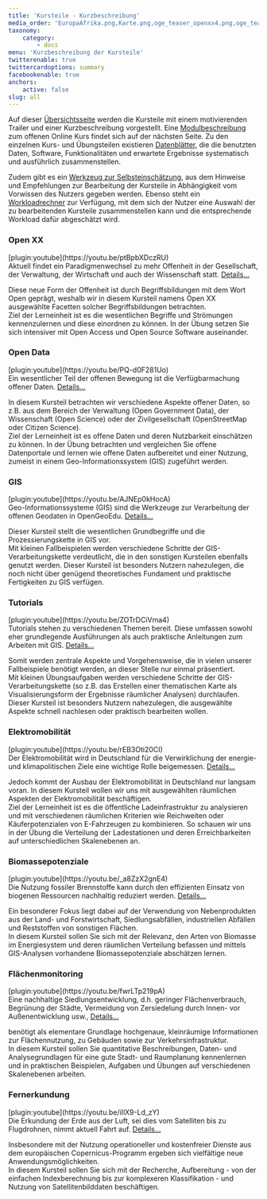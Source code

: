 ```yaml
---
title: 'Kursteile - Kurzbeschreibung'
media_order: 'EuropaAfrika.png,Karte.png,oge_teaser_openxx4.png,oge_teaser_opendata2.png,teaser_emob.png'
taxonomy:
    category:
        - docs
menu: 'Kurzbeschreibung der Kursteile'
twitterenable: true
twittercardoptions: summary
facebookenable: true
anchors:
    active: false
slug: all
---
```


Auf dieser [Übersichtsseite](/uebersicht/kursuebersicht) werden die Kursteile mit einem motivierenden Trailer und einer Kurzbeschreibung vorgestellt. Eine [Modulbeschreibung](/uebersicht/self-assessment/OGE_Modulbeschreibung.pdf) zum offenen Online Kurs findet sich auf der nächsten Seite. Zu den einzelnen Kurs- und Übungsteilen existieren [Datenblätter](/uebersicht/datenblatt), die die benutzten Daten, Software, Funktionalitäten und erwartete Ergebnisse systematisch und ausführlich zusammenstellen.

Zudem gibt es ein [Werkzeug zur Selbsteinschätzung](http://test.opengeoedu.de/selfassessment.aspx), aus dem Hinweise und Empfehlungen zur Bearbeitung der Kursteile in Abhängigkeit vom Vorwissen des Nutzers gegeben werden. Ebenso steht ein [Workloadrechner](http://test.opengeoedu.de/workload.aspx) zur Verfügung, mit dem sich der Nutzer eine Auswahl der zu bearbeitenden Kursteile zusammenstellen kann und die entsprechende Workload dafür abgeschätzt wird.

<div class="container">
    <div class="row flex-wrap card-deck">
        <div class="card m-2" id="openxx">
            <h3 class="text-center">
                Open XX
            </h3>
            [plugin:youtube](https://youtu.be/ptBpbXDczRU)
            <div class="card-body text-justify">
                Aktuell findet ein Paradigmenwechsel zu mehr Offenheit in der Gesellschaft, der Verwaltung, der
                Wirtschaft und auch der Wissenschaft
                statt.
                <a href="#" data-toggle="collapse" data-target="#openxdetails">Details...</a>
                <p id="openxdetails" class="collapse text-justify">
                    Diese neue Form der Offenheit ist durch Begriffsbildungen mit dem Wort Open geprägt, weshalb wir in
                    diesem Kursteil namens
                    Open XX ausgewählte Facetten solcher Begriffsbildungen betrachten.
                    <br> Ziel der Lerneinheit ist es die wesentlichen Begriffe und Strömungen kennenzulernen und diese
                    einordnen
                    zu können. In der Übung setzen Sie sich intensiver mit Open Access und Open Source Software
                    auseinander.
                </p>
            </div>
        </div>
        <div class="card m-2" id="opendata">
            <h3 class="text-center">Open Data</h3>
            [plugin:youtube](https://youtu.be/PQ-d0F281Uo)
            <div class="card-body text-justify">
                Ein wesentlicher Teil der offenen Bewegung ist die Verfügbarmachung offener Daten.
                <a href="#" data-toggle="collapse" data-target="#oddetails">Details...</a>
                <p id="oddetails" class="collapse text-justify">
                    In diesem Kursteil betrachten wir verschiedene Aspekte offener Daten, so z.B. aus dem Bereich der
                    Verwaltung (Open Government
                    Data), der Wissenschaft (Open Science) oder der Zivilgesellschaft (OpenStreetMap oder Citizen
                    Science).
                    <br> Ziel der Lerneinheit ist es offene Daten und deren Nutzbarkeit einschätzen zu können. In der
                    Übung betrachten
                    und vergleichen Sie offene Datenportale und lernen wie offene Daten aufbereitet und einer Nutzung,
                    zumeist
                    in einem Geo-Informationssystem (GIS) zugeführt werden.
                </p>
            </div>
        </div>
    </div>
    <div class="row flex-wrap card-deck">
        <div class="card m-2" id="gis">
            <h3 class="text-center">GIS</h3>
            [plugin:youtube](https://youtu.be/AJNEp0kHocA)
            <div class="card-body text-justify">
                Geo-Informationssysteme (GIS) sind die Werkzeuge zur Verarbeitung der offenen Geodaten in OpenGeoEdu.
                <a href="#" data-toggle="collapse" data-target="#gisdetails">Details...</a>
                <p id="gisdetails" class="collapse text-justify">
                    Dieser Kursteil stellt die wesentlichen Grundbegriffe und die Prozessierungskette in GIS vor.
                    <br> Mit kleinen Fallbeispielen werden verschiedene Schritte der GIS-Verarbeitungskette
                    verdeutlicht, die
                    in den sonstigen Kursteilen ebenfalls genutzt werden. Dieser Kursteil ist besonders Nutzern
                    nahezulegen,
                    die noch nicht über genügend theoretisches Fundament und praktische Fertigkeiten zu GIS verfügen.
                </p>
            </div>
        </div>
        <div class="card m-2" id="tutorials">
            <h3 class="text-center">Tutorials</h3>
            [plugin:youtube](https://youtu.be/ZOTrDCiVma4)
            <div class="card-body text-justify">
                Tutorials stehen zu verschiedenen Themen bereit. Diese umfassen sowohl eher grundlegende Ausführungen
                als auch praktische
                Anleitungen zum Arbeiten mit GIS.
                <a href="#" data-toggle="collapse" data-target="#tutdetails">Details...</a>
                <p id="tutdetails" class="collapse text-justify">
                    Somit werden zentrale Aspekte und Vorgehensweise, die in vielen unserer Fallbeispiele benötigt
                    werden, an dieser Stelle nur
                    einmal präsentiert.
                    <br> Mit kleinen Übungsaufgaben werden verschiedene Schritte der GIS-Verarbeitungskette (so z.B.
                    das Erstellen
                    einer thematischen Karte als Visualisierungsform der Ergebnisse räumlicher Analysen) durchlaufen.
                    Dieser
                    Kursteil ist besonders Nutzern nahezulegen, die ausgewählte Aspekte schnell nachlesen oder
                    praktisch
                    bearbeiten wollen.
                </p>
            </div>
        </div>
    </div>
    <div class="row flex-wrap card-deck">
        <div class="card m-2" id="eMob">
            <h3 class="text-center">
                Elektromobilität
            </h3>
            [plugin:youtube](https://youtu.be/rEB3Oti20CI)
            <div class="card-body text-justify">
                Der Elektromobilität wird in Deutschland für die Verwirklichung der energie- und klimapolitischen Ziele
                eine wichtige Rolle
                beigemessen.
                <a href="#" data-toggle="collapse" data-target="#emobdetails">Details...</a>
                <p id="emobdetails" class="collapse text-justify">
                    Jedoch kommt der Ausbau der Elektromobilität in Deutschland nur langsam voran. In diesem Kursteil
                    wollen wir uns mit ausgewählten
                    räumlichen Aspekten der Elektromobilität beschäftigen.
                    <br> Ziel der Lerneinheit ist es die öffentliche Ladeinfrastruktur zu analysieren und mit
                    verschiedenen räumlichen
                    Kriterien wie Reichweiten oder Käuferpotenzialen von E-Fahrzeugen zu kombinieren. So schauen wir
                    uns
                    in der Übung die Verteilung der Ladestationen und deren Erreichbarkeiten auf unterschiedlichen
                    Skalenebenen
                    an.
                </p>
            </div>
        </div>
        <div class="card m-2" id="biomasse">
            <h3 class="text-center">Biomassepotenziale</h3>
            [plugin:youtube](https://youtu.be/_a8ZzX2gnE4)
            <div class="card-body text-justify">
                Die Nutzung fossiler Brennstoffe kann durch den effizienten Einsatz von biogenen Ressourcen nachhaltig
                reduziert werden.
                <a href="#" data-toggle="collapse" data-target="#biomdetails">Details...</a>
                <p id="biomdetails" class="collapse text-justify">
                    Ein besonderer Fokus liegt dabei auf der Verwendung von Nebenprodukten aus der Land- und
                    Forstwirtschaft, Siedlungsabfällen,
                    industriellen Abfällen und Reststoffen von sonstigen Flächen.
                    <br>In diesem Kursteil sollen Sie sich mit der Relevanz, den Arten von Biomasse im Energiesystem
                    und deren
                    räumlichen Verteilung befassen und mittels GIS-Analysen vorhandene Biomassepotenziale abschätzen
                    lernen.
                </p>
            </div>
        </div>
    </div>
    <div class="row flex-wrap card-deck">
        <div class="card m-2" id="flaechenmoni">
            <h3 class="text-center">
                Flächenmonitoring
            </h3>
           [plugin:youtube](https://youtu.be/fwrLTp219pA)
            <div class="card-body text-justify">
                Eine nachhaltige Siedlungsentwicklung, d.h. geringer Flächenverbrauch, Begrünung der Städte, Vermeidung
                von Zersiedelung
                durch Innen- vor Außenentwicklung usw.,
                <a href="#" data-toggle="collapse" data-target="#monidetails">Details...</a>
                <p id="monidetails" class="collapse text-justify">
                    benötigt als elementare Grundlage hochgenaue, kleinräumige Informationen zur Flächennutzung, zu
                    Gebäuden sowie zur Verkehrsinfrastruktur.
                    <br> In diesem Kursteil sollen Sie quantitative Beschreibungen, Daten- und Analysegrundlagen für
                    eine gute
                    Stadt- und Raumplanung kennenlernen und in praktischen Beispielen, Aufgaben und Übungen auf
                    verschiedenen
                    Skalenebenen arbeiten.
                </p>
            </div>
        </div>
        <div class="card m-2" id="fernerkundung">
            <h3 class="text-center">
                Fernerkundung
            </h3>
            [plugin:youtube](https://youtu.be/iIlX9-Ld_zY)
            <div class="card-body text-justify">
                Die Erkundung der Erde aus der Luft, sei dies vom Satelliten bis zu Flugdrohnen, nimmt aktuell Fahrt
                auf.
                <a href="#" data-toggle="collapse" data-target="#geovisdetails">Details...</a>
                <p id="geovisdetails" class="collapse text-justify">
                    Insbesondere mit der Nutzung operationeller und kostenfreier Dienste aus dem europäischen
                    Copernicus-Programm ergeben sich
                    vielfältige neue Anwendungsmöglichkeiten.
                    <br> In diesem Kursteil sollen Sie sich mit der Recherche, Aufbereitung - von der einfachen
                    Indexberechnung
                    bis zur komplexeren Klassifikation - und Nutzung von Satellitenbilddaten beschäftigen.
                </p>
            </div>
        </div>
    </div>
</div>

